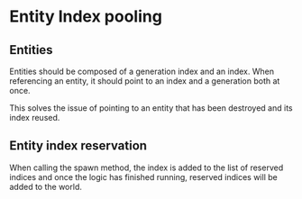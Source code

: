 # Entity Index pooling

## Entities

Entities should be composed of a generation index and an index.
When referencing an entity, it should point to an index and a generation both at once.

This solves the issue of pointing to an entity that has been destroyed and its index reused.

## Entity index reservation

When calling the spawn method, the index is added to the list of reserved indices and once the logic has finished running, reserved indices will be added to the world.


